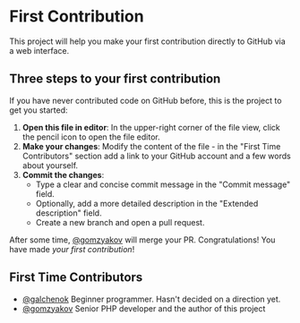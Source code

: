# First Contribution

This project will help you make your first contribution directly to GitHub via a web interface.

## Three steps to your first contribution

If you have never contributed code on GitHub before, this is the project to get you started:

1. __Open this file in editor__: In the upper-right corner of the file view, click the pencil icon to open the file editor.
1. __Make your changes__: Modify the content of the file - in the "First Time Contributors" section add a link to your GitHub account and a few words about yourself.
1. __Commit the changes__:
    - Type a clear and concise commit message in the "Commit message" field.
    - Optionally, add a more detailed description in the "Extended description" field.
    - Create a new branch and open a pull request.

After some time, [@gomzyakov](https://github.com/gomzyakov) will merge your PR. Congratulations! You have made _your first contribution_!

## First Time Contributors

- [@galchenok](https://github.com/galchenok) Beginner programmer. Hasn't decided on a direction yet.
- [@gomzyakov](https://github.com/gomzyakov) Senior PHP developer and the author of this project
